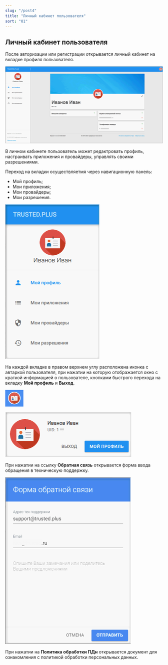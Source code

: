 ```yaml
---
slug: "/post4"
title: "Личный кабинет пользователя"
sort: "01"
---
```


## Личный кабинет пользователя

После авторизации или регистрации открывается личный кабинет на вкладке профиля пользователя. 

![account.png](./images/account.png "Личный кабинет пользователя")

В личном кабинете пользователь может редактровать профиль, настраивать приложения и провайдеры, управлять своими разрешениями.

Переход на вкладки осуществляетмя через навигационную панель:    
- Мой профиль;
- Мои приложения;
- Мои провайдеры; 
- Мои разрешения.

![account-menu.png](./images/account-menu.png "Навигационная панель сервиса")
 
На каждой вкладке в правом верхнем углу расположена иконка с автаркой пользователя, при нажатии на которую отображается окно с краткой информацией о пользователе, кнопками быстрого перехода на вкладку **Мой профиль** и **Выход**.               
    
![profile-info.png](./images/profile-info.png "Кнопка информации о профиле") 

![profile-exit](./images/profile-exit.png "Всплывающее окно с информацией о пользователе и кнопками перехода в профиль и выход")                

При нажатии на ссылку **Обратная связь** открывается форма ввода обращения в техническую поддержку.

![support.png](./images/support.png "Форма обратной связи")

При нажатии на **Политика обработки ПДн** открывается документ для ознакомления с политикой обработки персональных данных.